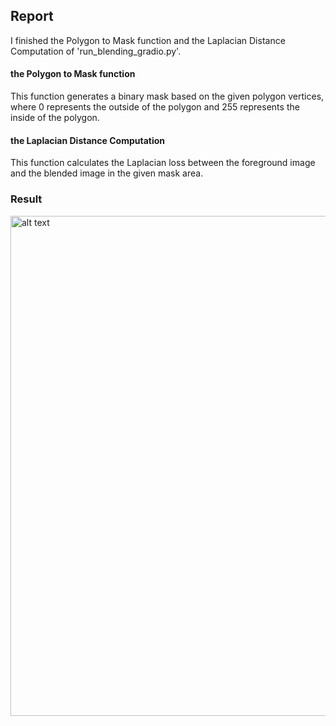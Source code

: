 ## Report
I finished the Polygon to Mask function and the Laplacian Distance Computation of 'run_blending_gradio.py'.
#### the Polygon to Mask function
This function generates a binary mask based on the given polygon vertices, where 0 represents the outside of the polygon and 255 represents the inside of the polygon.
#### the Laplacian Distance Computation
This function calculates the Laplacian loss between the foreground image and the blended image in the given mask area.
### Result
<img src="data_possion/water/result.png" alt="alt text" width="800">
